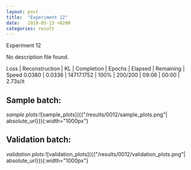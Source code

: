```yaml
---
layout: post
title:  "Experiment 12"
date:   2018-05-13 +0200
categories: result
---
```

Experiment 12

No description file found.

Loss | Reconstruction | KL | Completion | Epochs | Elapsed | Remaining | Speed
0.0380 | 0.0336 | 14717.1752 | 100% | 200/200 | 09:06 | 00:00 | 2.73s/it



## **Sample batch**:
_sample plots_:![sample_plots]({{"/results/0012/sample_plots.png"| absolute_url}}){:width="1000px"}


## **Validation batch**:
_validation plots_:![validation_plots]({{"/results/0012/validation_plots.png"| absolute_url}}){:width="1000px"}


